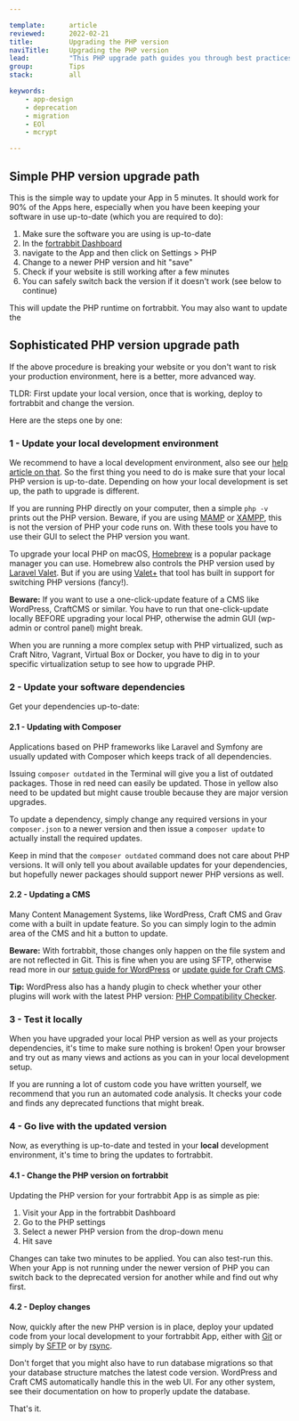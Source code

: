 ```yaml
---

template:      article
reviewed:      2022-02-21
title:         Upgrading the PHP version
naviTitle:     Upgrading the PHP version
lead:          "This PHP upgrade path guides you through best practices upgrading the PHP version for your fortrabbit App."
group:         Tips
stack:         all

keywords:
    - app-design
    - deprecation
    - migration
    - EOl
    - mcrypt

---
```



## Simple PHP version upgrade path

This is the simple way to update your App in 5 minutes. It should work for 90% of the Apps here, especially when you have been keeping your software in use up-to-date (which you are required to do):

1. Make sure the software you are using is up-to-date
2. In the [fortrabbit Dashboard](https://dashboard.fortrabbit.com/)
3. navigate to the App and then click on Settings > PHP
4. Change to a newer PHP version and hit "save"
5. Check if your website is still working after a few minutes
6. You can safely switch back the version if it doesn't work (see below to continue)

This will update the PHP runtime on fortrabbit. You may also want to update the 

## Sophisticated PHP version upgrade path

If the above procedure is breaking your website or you don't want to risk your production environment, here is a better, more advanced way. 

TLDR: First update your local version, once that is working, deploy to fortrabbit and change the version. 

Here are the steps one by one:

### 1 - Update your local development environment

We recommend to have a local development environment, also see our [help article on that](/local-development). So the first thing you need to do is make sure that your local PHP version is up-to-date. Depending on how your local development is set up, the path to upgrade is different.

If you are running PHP directly on your computer, then a simple `php -v` prints out the PHP version. Beware, if you are using [MAMP](https://www.mamp.info/en/) or [XAMPP](https://www.apachefriends.org/index.html), this is not the version of PHP your code runs on. With these tools you have to use their GUI to select the PHP version you want.

To upgrade your local PHP on macOS, [Homebrew](https://brew.sh/) is a popular package manager you can use. Homebrew also controls the PHP version used by [Laravel Valet](https://github.com/laravel/valet). But if you are using [Valet+](https://github.com/weprovide/valet-plus) that tool has built in support for switching PHP versions (fancy!).

**Beware:** If you want to use a one-click-update feature of a CMS like WordPress, CraftCMS or similar. You have to run that one-click-update locally BEFORE upgrading your local PHP, otherwise the admin GUI (wp-admin or control panel) might break.

When you are running a more complex setup with PHP virtualized, such as Craft Nitro, Vagrant, Virtual Box or Docker, you have to dig in to your specific virtualization setup to see how to upgrade PHP.

### 2 - Update your software dependencies

Get your dependencies up-to-date:

#### 2.1 - Updating with Composer

Applications based on PHP frameworks like Laravel and Symfony are usually updated with Composer which keeps track of all dependencies.

Issuing `composer outdated` in the Terminal will give you a list of outdated packages. Those in red need can easily be updated. Those in yellow also need to be updated but might cause trouble because they are major version upgrades.

To update a dependency, simply change any required versions in your `composer.json` to a newer version and then issue a `composer update` to actually install the required updates.

Keep in mind that the  `composer outdated` command does not care about PHP versions. It will only tell you about available updates for your dependencies, but hopefully newer packages should support newer PHP versions as well.

#### 2.2 - Updating a CMS

Many Content Management Systems, like WordPress, Craft CMS and Grav come with a built in update feature. So you can simply login to the admin area of the CMS and hit a button to update.

**Beware:** With fortrabbit, those changes only happen on the file system and are not reflected in Git. This is fine when you are using SFTP, otherwise read more in our [setup guide for WordPress](https://help.fortrabbit.com/install-wordpress-4-uni#toc-updating-wordpress) or [update guide for Craft CMS](https://help.fortrabbit.com/craft-3-tune#toc-updating-craft).

**Tip:** WordPress also has a handy plugin to check whether your other plugins will work with the latest PHP version: [PHP Compatibility Checker](https://wordpress.org/plugins/php-compatibility-checker/).

### 3 - Test it locally

When you have upgraded your local PHP version as well as your projects dependencies, it's time to make sure nothing is broken! Open your browser and try out as many views and actions as you can in your local development setup.

If you are running a lot of custom code you have written yourself, we recommend that you run an automated code analysis. It checks your code and finds any deprecated functions that might break.

### 4 - Go live with the updated version

Now, as everything is up-to-date and tested in your **local** development environment, it's time to bring the updates to fortrabbit.

#### 4.1 - Change the PHP version on fortrabbit

Updating the PHP version for your fortrabbit App is as simple as pie:

1. Visit your App in the fortrabbit Dashboard
2. Go to the PHP settings
3. Select a newer PHP version from the drop-down menu
4. Hit save

Changes can take two minutes to be applied. You can also test-run this. When your App is not running under the newer version of PHP you can switch back to the deprecated version for another while and find out why first.

#### 4.2 - Deploy changes

Now, quickly after the new PHP version is in place, deploy your updated code from your local development to your fortrabbit App, either with [Git](/git-deployment) or simply by [SFTP](/sftp-uni) or by [rsync](/rsync).

Don't forget that you might also have to run database migrations so that your database structure matches the latest code version. WordPress and Craft CMS automatically handle this in the web UI. For any other system, see their documentation on how to properly update the database.

That's it.
